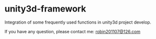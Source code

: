 # unity3d-framework

Integration of some frequently used functions in unity3d project develop.

If you have any question, please contact me: robin201107@126.com
